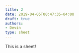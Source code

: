 ```yaml
---
title: 2
date: 2019-04-05T00:47:35-04:00
draft: true
authors:
- Devin
type: sheet
---
```


This is a sheet!